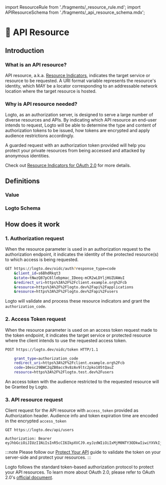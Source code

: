 import ResourceRule from './fragments/\_resource_rule.md';
import APIResourceSchema from './fragments/\_api_resource_schema.mdx';

# 📁 API Resource

## Introduction

### What is an API resource?

API resource, a.k.a. [Resource Indicators](https://www.rfc-editor.org/rfc/rfc8707.html), indicates the target service or resource to be requested. A URI format variable represents the resource's identity, which MAY be a locator corresponding to an addressable network location where the target resource is hosted.

### Why is API resource needed?

Logto, as an authorization server, is designed to serve a large number of diverse resources and APIs. By indicating which API resource an end-user intends to request, Logto will be able to determine the type and content of authorization tokens to be issued, how tokens are encrypted and apply audience restrictions accordingly.

A guarded request with an authorization token provided will help you protect your private resources from being accessed and attacked by anonymous identities.

Check out [Resource Indicators for OAuth 2.0](https://www.rfc-editor.org/rfc/rfc8707.html) for more details.

## Definitions

### Value

<ResourceRule />

### Logto Schema

<APIResourceSchema />

## How does it work

### 1. Authorization request

When the resource parameter is used in an authorization request to the authorization endpoint, it indicates the identity of the protected resource(s) to which access is being requested.

```bash
GET https://logto.dev/oidc/auth?response_type=code
    &client_id=s6BhdRkqt3
    &state=tNwzQ87pC6llebpmac_IDeeq-mCR2wLDYljHUZUAWuI
    &redirect_uri=https%3A%2F%2Fclient.example.org%2Fcb
    &resource=https%3A%2F%2Flogto.dev%2Fapi%2Fapplications
    &resource=https%3A%2F%2Flogto.dev%2Fapi%2Fusers
```

Logto will validate and process these resource indicators and grant the `authorization_code`.

### 2. Access Token request

When the resource parameter is used on an access token request made to the token endpoint, it indicates the target service or protected resource where the client intends to use the requested access token.

```bash
POST https://logto.dev/oidc/token HTTP/1.1

    grant_type=authorization_code
    redirect_uri=https%3A%2F%2Fclient.example.org%2Fcb
    code=10esc29BWC2qZB0acc9v8zAv9ltc2pko105tQauZ
    resource=https%3A%2F%2Flogto.test.dev%2Fusers
```

An access token with the audience restricted to the requested resource will be Granted by Logto.

### 3. API resource request

Client request for the API resource with `access_token` provided as Authorization header. Audience info and token expiration time are encoded in the encrypted `access_token`

```
GET https://logto.dev/api/users

Authorization: Bearer eyJhbGciOiJIUzI1NiIsInR5cCI6IkpXVCJ9.eyJzdWIiOiIxMjM0NTY3ODkwIiwiYXVkIjoiaHR0cHM6Ly9sb2d0by5kZXYvYXBpL3VzZXJzIiwiaXNzIjoiaHR0cHM6Ly9sb2d0by5kZXYvb2lkYyIsIm5hbWUiOiJKb2huIERvZSIsImlhdCI6MTUxNjIzOTAyMiwiZXhwIjoxNTE2MzI1NDIyfQ.PjIJl00YNC84EPNYLEdpEEAdAxqhekCYhFEckvRokek

```

:::note
Please follow our [Protect Your API](../../recipes/protect-your-api/README.md) guide to validate the token on your server-side and protect your resources.
:::

Logto follows the standard token-based authorization protocol to protect your API resources. To learn more about OAuth 2.0, please refer to OAuth 2.0's [official document](https://datatracker.ietf.org/doc/html/rfc6749#section-1.3.1).
